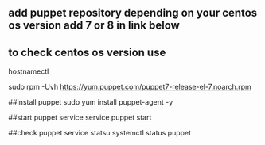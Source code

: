 
## add puppet repository depending on your centos os version add 7 or 8 in link below
## to check centos os version use 
hostnamectl

sudo rpm -Uvh https://yum.puppet.com/puppet7-release-el-7.noarch.rpm

##install puppet 
sudo yum install puppet-agent -y

##start puppet service
service puppet start

##check puppet service statsu
systemctl status puppet
